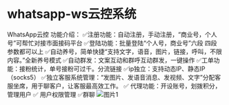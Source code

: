 # whatsapp-ws云控系统
WhatsApp云控
功能介绍：
✅注册功能：自动注册，手动注册，“商业号，个人号”可帮忙对接市面接码平台 
✅登陆功能：批量登陆“个人号，商业号”六段 四段 参数都可以上 
✅自动养号，简单快捷“支持文字，语音，图片，链接，呼叫，不限内容。”全新养号模式
✅自动群发：文案互动和群呼互动群发，一键操作
✅工单功能：接粉统计，单号接粉可过千。分流链接
✅ip独立：支持动态IP、静态IP（socks5） 
✅独立客服系统管理：“发图片、发语音消息、发视频、文字”分配客服坐席，用于聊客户，让客服最高效工作。
✅ 代理功能：开设账号，划拨积分，管理用户 
✅ 用户权限管理
✅群聊
![图片1](https://github.com/ERA7777/whatsapp-ws/assets/112697571/2bee1648-dfc2-4125-9ffa-d12ad30bc747)
